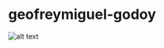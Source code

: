 # geofreymiguel-godoy
![alt text](https://github.com/[username]/[reponame]/blob/[branch]/MON.png?raw=true)

